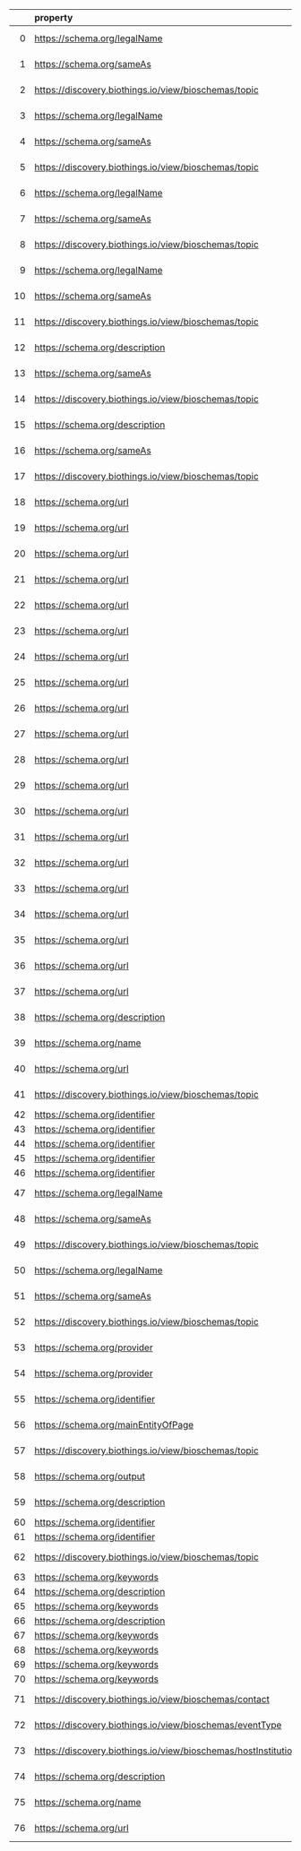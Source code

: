 |    | property                                                       | Reference profile                                                  | Evaluated entity                                                                                   |
|---:|:---------------------------------------------------------------|:-------------------------------------------------------------------|:---------------------------------------------------------------------------------------------------|
|  0 | https://schema.org/legalName                                   | https://bioschemas.org/profiles/Organization/0.2-DRAFT-2019_07_19  | N7dc736c136d24ceab21353c31ef250db                                                                  |
|  1 | https://schema.org/sameAs                                      | https://bioschemas.org/profiles/Organization/0.2-DRAFT-2019_07_19  | N7dc736c136d24ceab21353c31ef250db                                                                  |
|  2 | https://discovery.biothings.io/view/bioschemas/topic           | https://bioschemas.org/profiles/Organization/0.2-DRAFT-2019_07_19  | N7dc736c136d24ceab21353c31ef250db                                                                  |
|  3 | https://schema.org/legalName                                   | https://bioschemas.org/profiles/Organization/0.2-DRAFT-2019_07_19  | N2912d0f5aad64289828373274669bc3d                                                                  |
|  4 | https://schema.org/sameAs                                      | https://bioschemas.org/profiles/Organization/0.2-DRAFT-2019_07_19  | N2912d0f5aad64289828373274669bc3d                                                                  |
|  5 | https://discovery.biothings.io/view/bioschemas/topic           | https://bioschemas.org/profiles/Organization/0.2-DRAFT-2019_07_19  | N2912d0f5aad64289828373274669bc3d                                                                  |
|  6 | https://schema.org/legalName                                   | https://bioschemas.org/profiles/Organization/0.2-DRAFT-2019_07_19  | Nd73b926eeba94ca79bf5853852554217                                                                  |
|  7 | https://schema.org/sameAs                                      | https://bioschemas.org/profiles/Organization/0.2-DRAFT-2019_07_19  | Nd73b926eeba94ca79bf5853852554217                                                                  |
|  8 | https://discovery.biothings.io/view/bioschemas/topic           | https://bioschemas.org/profiles/Organization/0.2-DRAFT-2019_07_19  | Nd73b926eeba94ca79bf5853852554217                                                                  |
|  9 | https://schema.org/legalName                                   | https://bioschemas.org/profiles/Organization/0.2-DRAFT-2019_07_19  | N2249e7f6f51c40cfa09f7e439374298b                                                                  |
| 10 | https://schema.org/sameAs                                      | https://bioschemas.org/profiles/Organization/0.2-DRAFT-2019_07_19  | N2249e7f6f51c40cfa09f7e439374298b                                                                  |
| 11 | https://discovery.biothings.io/view/bioschemas/topic           | https://bioschemas.org/profiles/Organization/0.2-DRAFT-2019_07_19  | N2249e7f6f51c40cfa09f7e439374298b                                                                  |
| 12 | https://schema.org/description                                 | https://bioschemas.org/profiles/Organization/0.2-DRAFT-2019_07_19  | N1240312bad3a4271a2fbc376d4c3148c                                                                  |
| 13 | https://schema.org/sameAs                                      | https://bioschemas.org/profiles/Organization/0.2-DRAFT-2019_07_19  | N1240312bad3a4271a2fbc376d4c3148c                                                                  |
| 14 | https://discovery.biothings.io/view/bioschemas/topic           | https://bioschemas.org/profiles/Organization/0.2-DRAFT-2019_07_19  | N1240312bad3a4271a2fbc376d4c3148c                                                                  |
| 15 | https://schema.org/description                                 | https://bioschemas.org/profiles/Organization/0.2-DRAFT-2019_07_19  | N5cee5064977a442f934d4f725ec06747                                                                  |
| 16 | https://schema.org/sameAs                                      | https://bioschemas.org/profiles/Organization/0.2-DRAFT-2019_07_19  | N5cee5064977a442f934d4f725ec06747                                                                  |
| 17 | https://discovery.biothings.io/view/bioschemas/topic           | https://bioschemas.org/profiles/Organization/0.2-DRAFT-2019_07_19  | N5cee5064977a442f934d4f725ec06747                                                                  |
| 18 | https://schema.org/url                                         | https://bioschemas.org/profiles/ChemicalSubstance/0.4-RELEASE      | https://nanocommons.github.io/identifiers/registry#ERM00000064                                     |
| 19 | https://schema.org/url                                         | https://bioschemas.org/profiles/ChemicalSubstance/0.4-RELEASE      | https://nanocommons.github.io/identifiers/registry#ERM00000066                                     |
| 20 | https://schema.org/url                                         | https://bioschemas.org/profiles/ChemicalSubstance/0.4-RELEASE      | https://nanocommons.github.io/identifiers/registry#ERM00000090                                     |
| 21 | https://schema.org/url                                         | https://bioschemas.org/profiles/ChemicalSubstance/0.4-RELEASE      | https://nanocommons.github.io/identifiers/registry#ERM00000089                                     |
| 22 | https://schema.org/url                                         | https://bioschemas.org/profiles/ChemicalSubstance/0.4-RELEASE      | https://nanocommons.github.io/identifiers/registry#ERM00000325                                     |
| 23 | https://schema.org/url                                         | https://bioschemas.org/profiles/ChemicalSubstance/0.4-RELEASE      | https://nanocommons.github.io/identifiers/registry#ERM00000067                                     |
| 24 | https://schema.org/url                                         | https://bioschemas.org/profiles/ChemicalSubstance/0.4-RELEASE      | https://nanocommons.github.io/identifiers/registry#ERM00000085                                     |
| 25 | https://schema.org/url                                         | https://bioschemas.org/profiles/ChemicalSubstance/0.4-RELEASE      | https://nanocommons.github.io/identifiers/registry#ERM000000837                                    |
| 26 | https://schema.org/url                                         | https://bioschemas.org/profiles/ChemicalSubstance/0.4-RELEASE      | https://nanocommons.github.io/identifiers/registry#ERM00000065                                     |
| 27 | https://schema.org/url                                         | https://bioschemas.org/profiles/ChemicalSubstance/0.4-RELEASE      | https://nanocommons.github.io/identifiers/registry#ERM00000084                                     |
| 28 | https://schema.org/url                                         | https://bioschemas.org/profiles/ChemicalSubstance/0.4-RELEASE      | https://nanocommons.github.io/identifiers/registry#ERM00000583                                     |
| 29 | https://schema.org/url                                         | https://bioschemas.org/profiles/ChemicalSubstance/0.4-RELEASE      | https://nanocommons.github.io/identifiers/registry#ERM00000062                                     |
| 30 | https://schema.org/url                                         | https://bioschemas.org/profiles/ChemicalSubstance/0.4-RELEASE      | https://nanocommons.github.io/identifiers/registry#ERM00000086                                     |
| 31 | https://schema.org/url                                         | https://bioschemas.org/profiles/ChemicalSubstance/0.4-RELEASE      | https://nanocommons.github.io/identifiers/registry#ERM00000584                                     |
| 32 | https://schema.org/url                                         | https://bioschemas.org/profiles/ChemicalSubstance/0.4-RELEASE      | https://nanocommons.github.io/identifiers/registry#ERM00000083                                     |
| 33 | https://schema.org/url                                         | https://bioschemas.org/profiles/ChemicalSubstance/0.4-RELEASE      | https://nanocommons.github.io/identifiers/registry#ERM00000063                                     |
| 34 | https://schema.org/url                                         | https://bioschemas.org/profiles/ChemicalSubstance/0.4-RELEASE      | https://nanocommons.github.io/identifiers/registry#ERM00000061                                     |
| 35 | https://schema.org/url                                         | https://bioschemas.org/profiles/ChemicalSubstance/0.4-RELEASE      | https://nanocommons.github.io/identifiers/registry#ERM00000088                                     |
| 36 | https://schema.org/url                                         | https://bioschemas.org/profiles/ChemicalSubstance/0.4-RELEASE      | https://nanocommons.github.io/identifiers/registry#ERM00000060                                     |
| 37 | https://schema.org/url                                         | https://bioschemas.org/profiles/ChemicalSubstance/0.4-RELEASE      | https://nanocommons.github.io/identifiers/registry#ERM00000582                                     |
| 38 | https://schema.org/description                                 | https://bioschemas.org/profiles/ComputationalTool/1.0-RELEASE      | https://bio.tools/covidmine                                                                        |
| 39 | https://schema.org/name                                        | https://bioschemas.org/profiles/ComputationalTool/1.0-RELEASE      | https://bio.tools/covidmine                                                                        |
| 40 | https://schema.org/url                                         | https://bioschemas.org/profiles/ComputationalTool/1.0-RELEASE      | https://bio.tools/covidmine                                                                        |
| 41 | https://discovery.biothings.io/view/bioschemas/topic           | https://bioschemas.org/profiles/Organization/0.2-DRAFT-2019_07_19  | https://biocomputingup.it/#Organization                                                            |
| 42 | https://schema.org/identifier                                  | https://bioschemas.org/profiles/Dataset/1.0-RELEASE                | https://www.genenames.org/data/gene-symbol-report/#data-set                                        |
| 43 | https://schema.org/identifier                                  | https://bioschemas.org/profiles/Dataset/1.0-RELEASE                | https://www.genenames.org/data/genegroup/#data-set                                                 |
| 44 | https://schema.org/identifier                                  | https://bioschemas.org/profiles/Dataset/1.0-RELEASE                | https://www.bgee.org/                                                                              |
| 45 | https://schema.org/identifier                                  | https://bioschemas.org/profiles/Dataset/1.0-RELEASE                | https://www.genenames.org/data/gene-symbol-report/#data-set                                        |
| 46 | https://schema.org/identifier                                  | https://bioschemas.org/profiles/Dataset/1.0-RELEASE                | https://www.genenames.org/data/genegroup/#data-set                                                 |
| 47 | https://schema.org/legalName                                   | https://bioschemas.org/profiles/Organization/0.2-DRAFT-2019_07_19  | N7f239d9401094e1c9b753ba7c079f832                                                                  |
| 48 | https://schema.org/sameAs                                      | https://bioschemas.org/profiles/Organization/0.2-DRAFT-2019_07_19  | N7f239d9401094e1c9b753ba7c079f832                                                                  |
| 49 | https://discovery.biothings.io/view/bioschemas/topic           | https://bioschemas.org/profiles/Organization/0.2-DRAFT-2019_07_19  | N7f239d9401094e1c9b753ba7c079f832                                                                  |
| 50 | https://schema.org/legalName                                   | https://bioschemas.org/profiles/Organization/0.2-DRAFT-2019_07_19  | N52cba990f8c54c8791cab9fb35def5b9                                                                  |
| 51 | https://schema.org/sameAs                                      | https://bioschemas.org/profiles/Organization/0.2-DRAFT-2019_07_19  | N52cba990f8c54c8791cab9fb35def5b9                                                                  |
| 52 | https://discovery.biothings.io/view/bioschemas/topic           | https://bioschemas.org/profiles/Organization/0.2-DRAFT-2019_07_19  | N52cba990f8c54c8791cab9fb35def5b9                                                                  |
| 53 | https://schema.org/provider                                    | https://bioschemas.org/profiles/DataCatalog/0.3-RELEASE-2019_07_01 | Nc2222f56495847cfb3df983b62c1402d                                                                  |
| 54 | https://schema.org/provider                                    | https://bioschemas.org/profiles/DataCatalog/0.3-RELEASE-2019_07_01 | Nc6e2b1fbb2b4436981e0611a2f3483b8                                                                  |
| 55 | https://schema.org/identifier                                  | https://bioschemas.org/profiles/Dataset/1.0-RELEASE                | https://www.bgee.org/?page=species&amp;species_id=9606#expr-calls                                  |
| 56 | https://schema.org/mainEntityOfPage                            | https://bioschemas.org/profiles/Person/0.2-DRAFT-2019_07_19        | https://workflowhub.eu/people/9                                                                    |
| 57 | https://discovery.biothings.io/view/bioschemas/topic           | https://bioschemas.org/profiles/Organization/0.2-DRAFT-2019_07_19  | https://biocomputingup.it/#Organization                                                            |
| 58 | https://schema.org/output                                      | https://bioschemas.org/profiles/ComputationalWorkflow/1.0-RELEASE  | https://workflowhub.eu/workflows/18?version=1                                                      |
| 59 | https://schema.org/description                                 | https://bioschemas.org/profiles/DataCatalog/0.3-RELEASE-2019_07_01 | http://www.ensembl.org/#project                                                                    |
| 60 | https://schema.org/identifier                                  | https://bioschemas.org/profiles/Dataset/1.0-RELEASE                | https://www.genenames.org/data/gene-symbol-report/#data-set                                        |
| 61 | https://schema.org/identifier                                  | https://bioschemas.org/profiles/Dataset/1.0-RELEASE                | https://www.genenames.org/data/genegroup/#data-set                                                 |
| 62 | https://discovery.biothings.io/view/bioschemas/topic           | https://bioschemas.org/profiles/Organization/0.2-DRAFT-2019_07_19  | https://biocomputingup.it/#Organization                                                            |
| 63 | https://schema.org/keywords                                    | https://bioschemas.org/profiles/Dataset/1.0-RELEASE                | https://doi.org/10.5281/zenodo.5744082                                                             |
| 64 | https://schema.org/description                                 | https://bioschemas.org/profiles/Dataset/1.0-RELEASE                | https://doi.org/10.5281/zenodo.6473305                                                             |
| 65 | https://schema.org/keywords                                    | https://bioschemas.org/profiles/Dataset/1.0-RELEASE                | https://doi.org/10.5281/zenodo.5744003                                                             |
| 66 | https://schema.org/description                                 | https://bioschemas.org/profiles/Dataset/1.0-RELEASE                | https://doi.org/10.5281/zenodo.7335039                                                             |
| 67 | https://schema.org/keywords                                    | https://bioschemas.org/profiles/Dataset/1.0-RELEASE                | https://doi.org/10.5281/zenodo.4609840                                                             |
| 68 | https://schema.org/keywords                                    | https://bioschemas.org/profiles/Dataset/1.0-RELEASE                | https://doi.org/10.5281/zenodo.4986068                                                             |
| 69 | https://schema.org/keywords                                    | https://bioschemas.org/profiles/Dataset/1.0-RELEASE                | https://doi.org/10.5281/zenodo.5744302                                                             |
| 70 | https://schema.org/keywords                                    | https://bioschemas.org/profiles/Dataset/1.0-RELEASE                | https://doi.org/10.5281/zenodo.7674574                                                             |
| 71 | https://discovery.biothings.io/view/bioschemas/contact         | https://bioschemas.org/profiles/Event/0.2-DRAFT-2019_06_14         | https://tess.elixir-europe.org/events/1st-international-conference-on-fair-digital-objects-fdo2022 |
| 72 | https://discovery.biothings.io/view/bioschemas/eventType       | https://bioschemas.org/profiles/Event/0.2-DRAFT-2019_06_14         | https://tess.elixir-europe.org/events/1st-international-conference-on-fair-digital-objects-fdo2022 |
| 73 | https://discovery.biothings.io/view/bioschemas/hostInstitution | https://bioschemas.org/profiles/Event/0.2-DRAFT-2019_06_14         | https://tess.elixir-europe.org/events/1st-international-conference-on-fair-digital-objects-fdo2022 |
| 74 | https://schema.org/description                                 | https://bioschemas.org/profiles/ComputationalTool/1.0-RELEASE      | https://bio.tools/blast                                                                            |
| 75 | https://schema.org/name                                        | https://bioschemas.org/profiles/ComputationalTool/1.0-RELEASE      | https://bio.tools/blast                                                                            |
| 76 | https://schema.org/url                                         | https://bioschemas.org/profiles/ComputationalTool/1.0-RELEASE      | https://bio.tools/blast                                                                            |